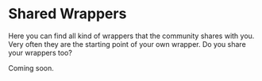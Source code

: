# Shared Wrappers

Here you can find all kind of wrappers that the community shares with you. Very often they are the starting point of your own wrapper. Do you share your wrappers too?

Coming soon.
